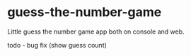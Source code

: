 # guess-the-number-game


Little guess the number game app both on console and web.



todo - bug fix (show guess count)



